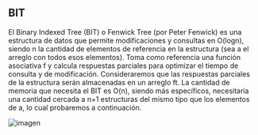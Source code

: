 ## BIT

El Binary Indexed Tree (BIT) o Fenwick Tree (por Peter Fenwick) es una 
estructura de datos que permite modificaciones y consultas en O(logn), 
siendo n la cantidad de elementos de referencia en la estructura (sea a 
el arreglo con todos esos elementos). Toma como referencia una función 
asociativa f y calcula respuestas parciales para optimizar el tiempo de 
consulta y de modificación.
Consideraremos que las respuestas parciales de la estructura serán 
almacenadas en un arreglo ft. La cantidad de memoria que necesita el 
BIT es O(n), siendo más específicos, necesitaría una cantidad cercada a 
n+1 estructuras del mismo tipo que los elementos de a, lo cual probaremos a continuación.

![imagen](https://user-images.githubusercontent.com/90929324/193981754-0b1bc1b7-885b-4797-aec3-90a079a00ccd.png)
